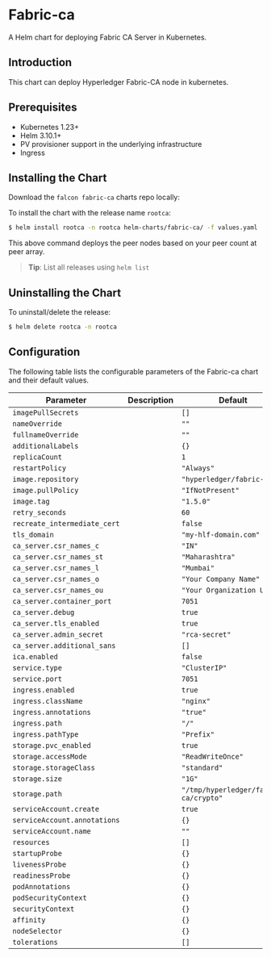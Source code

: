 Fabric-ca
===========

A Helm chart for deploying Fabric CA Server in Kubernetes.

## Introduction

This chart can deploy Hyperledger Fabric-CA node in kubernetes. 

## Prerequisites

- Kubernetes 1.23+
- Helm 3.10.1+
- PV provisioner support in the underlying infrastructure
- Ingress

## Installing the Chart

Download the `falcon fabric-ca` charts repo locally:

To install the chart with the release name `rootca`:

```bash
$ helm install rootca -n rootca helm-charts/fabric-ca/ -f values.yaml
```

This above command deploys the peer nodes based on your peer count at peer array. 

> **Tip**: List all releases using `helm list`

## Uninstalling the Chart

To uninstall/delete the release:

```bash
$ helm delete rootca -n rootca
```

## Configuration

The following table lists the configurable parameters of the Fabric-ca chart and their default values.

| Parameter                | Description             | Default        |
| ------------------------ | ----------------------- | -------------- |
| `imagePullSecrets` |  | `[]` |
| `nameOverride` |  | `""` |
| `fullnameOverride` |  | `""` |
| `additionalLabels` |  | `{}` |
| `replicaCount` |  | `1` |
| `restartPolicy` |  | `"Always"` |
| `image.repository` |  | `"hyperledger/fabric-ca"` |
| `image.pullPolicy` |  | `"IfNotPresent"` |
| `image.tag` |  | `"1.5.0"` |
| `retry_seconds` |  | `60` |
| `recreate_intermediate_cert` |  | `false` |
| `tls_domain` |  | `"my-hlf-domain.com"` |
| `ca_server.csr_names_c` |  | `"IN"` |
| `ca_server.csr_names_st` |  | `"Maharashtra"` |
| `ca_server.csr_names_l` |  | `"Mumbai"` |
| `ca_server.csr_names_o` |  | `"Your Company Name"` |
| `ca_server.csr_names_ou` |  | `"Your Organization Unit"` |
| `ca_server.container_port` |  | `7051` |
| `ca_server.debug` |  | `true` |
| `ca_server.tls_enabled` |  | `true` |
| `ca_server.admin_secret` |  | `"rca-secret"` |
| `ca_server.additional_sans` |  | `[]` |
| `ica.enabled` |  | `false` |
| `service.type` |  | `"ClusterIP"` |
| `service.port` |  | `7051` |
| `ingress.enabled` |  | `true` |
| `ingress.className` |  | `"nginx"` |
| `ingress.annotations` |  | `"true"` |
| `ingress.path` |  | `"/"` |
| `ingress.pathType` |  | `"Prefix"` |
| `storage.pvc_enabled` |  | `true` |
| `storage.accessMode` |  | `"ReadWriteOnce"` |
| `storage.storageClass` |  | `"standard"` |
| `storage.size` |  | `"1G"` |
| `storage.path` |  | `"/tmp/hyperledger/fabric-ca/crypto"` |
| `serviceAccount.create` |  | `true` |
| `serviceAccount.annotations` |  | `{}` |
| `serviceAccount.name` |  | `""` |
| `resources` |  | `[]` |
| `startupProbe` |  | `{}` |
| `livenessProbe` |  | `{}` |
| `readinessProbe` |  | `{}` |
| `podAnnotations` |  | `{}` |
| `podSecurityContext` |  | `{}` |
| `securityContext` |  | `{}` |
| `affinity` |  | `{}` |
| `nodeSelector` |  | `{}` |
| `tolerations` |  | `[]` |
